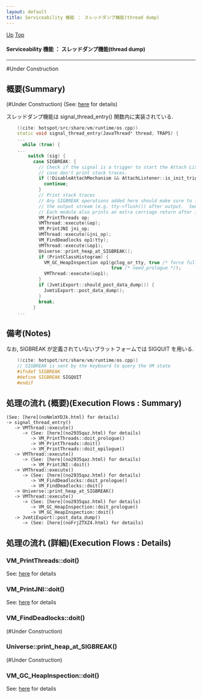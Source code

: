 ```yaml
---
layout: default
title: Serviceability 機能 ： スレッドダンプ機能(thread dump) 
---
```

[Up](noOQc_VTg2.html) [Top](../index.html)

#### Serviceability 機能 ： スレッドダンプ機能(thread dump) 

--- 
#Under Construction

## 概要(Summary)
(#Under Construction) (See: [here](noNmlmYDJk.html) for details)

スレッドダンプ機能は signal_thread_entry() 関数内に実装されている.


```cpp
    ((cite: hotspot/src/share/vm/runtime/os.cpp))
    static void signal_thread_entry(JavaThread* thread, TRAPS) {
    ...
      while (true) {
    ...
        switch (sig) {
          case SIGBREAK: {
            // Check if the signal is a trigger to start the Attach Listener - in that
            // case don't print stack traces.
            if (!DisableAttachMechanism && AttachListener::is_init_trigger()) {
              continue;
            }
            // Print stack traces
            // Any SIGBREAK operations added here should make sure to flush
            // the output stream (e.g. tty->flush()) after output.  See 4803766.
            // Each module also prints an extra carriage return after its output.
            VM_PrintThreads op;
            VMThread::execute(&op);
            VM_PrintJNI jni_op;
            VMThread::execute(&jni_op);
            VM_FindDeadlocks op1(tty);
            VMThread::execute(&op1);
            Universe::print_heap_at_SIGBREAK();
            if (PrintClassHistogram) {
              VM_GC_HeapInspection op1(gclog_or_tty, true /* force full GC before heap inspection */,
                                       true /* need_prologue */);
              VMThread::execute(&op1);
            }
            if (JvmtiExport::should_post_data_dump()) {
              JvmtiExport::post_data_dump();
            }
            break;
          }
    ...
```

## 備考(Notes)
なお, SIGBREAK が定義されていないプラットフォームでは SIGQUIT を用いる.


```cpp
    ((cite: hotspot/src/share/vm/runtime/os.cpp))
    // SIGBREAK is sent by the keyboard to query the VM state
    #ifndef SIGBREAK
    #define SIGBREAK SIGQUIT
    #endif
```

## 処理の流れ (概要)(Execution Flows : Summary)
```
(See: [here](noNmlmYDJk.html) for details)
-> signal_thread_entry()
   -> VMThread::execute()
      -> (See: [here](no2935qaz.html) for details)
         -> VM_PrintThreads::doit_prologue()
         -> VM_PrintThreads::doit()
         -> VM_PrintThreads::doit_epilogue()
   -> VMThread::execute()
      -> (See: [here](no2935qaz.html) for details)
         -> VM_PrintJNI::doit()
   -> VMThread::execute()
      -> (See: [here](no2935qaz.html) for details)
         -> VM_FindDeadlocks::doit_prologue()
         -> VM_FindDeadlocks::doit()
   -> Universe::print_heap_at_SIGBREAK()
   -> VMThread::execute()
      -> (See: [here](no2935qaz.html) for details)
         -> VM_GC_HeapInspection::doit_prologue()
         -> VM_GC_HeapInspection::doit()
   -> JvmtiExport::post_data_dump()
      -> (See: [here](noFrjZTXZ4.html) for details)
```

## 処理の流れ (詳細)(Execution Flows : Details)
### VM_PrintThreads::doit()
See: [here](no28916t_p.html) for details
### VM_PrintJNI::doit()
See: [here](no289166Jw.html) for details
### VM_FindDeadlocks::doit()
(#Under Construction)

### Universe::print_heap_at_SIGBREAK()
(#Under Construction)

### VM_GC_HeapInspection::doit()
See: [here](no28916Gaj.html) for details






